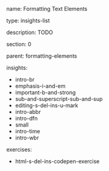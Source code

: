 name: Formatting Text Elements

type: insights-list

description: TODO

section: 0

parent: formatting-elements

insights:
  - intro-br
  - emphasis-i-and-em
  - important-b-and-strong
  - sub-and-superscript-sub-and-sup
  - editing-s-del-ins-u-mark
  - intro-abbr
  - intro-dfn
  - small
  - intro-time
  - intro-wbr

exercises:
  - html-s-del-ins-codepen-exercise
